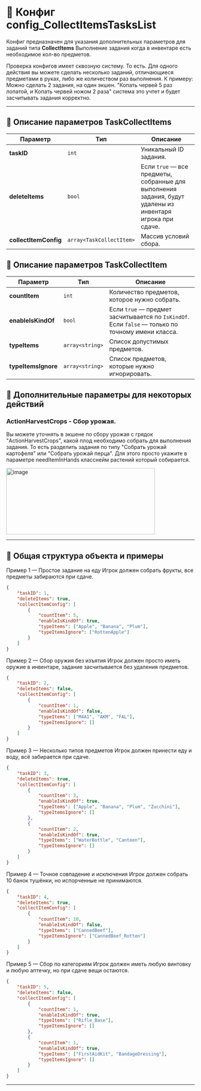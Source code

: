
# 📄 Конфиг config_CollectItemsTasksList

Конфиг предназначен для указания дополнительных параметров для заданий типа **CollectItems**
Выполнение задания когда в инвентаре есть необходимое кол-во предметов. 

Проверка конфигов имеет сквозную систему. То есть. Для одного действия вы можете сделать несколько заданий, отличающиеся предметами в руках, либо же количеством раз выполнения. К примеру: Можно сделать 2 задания, на один экшен. "Копать червей 5 раз лопатой, и Копать червей ножом 2 раза" система это учтет и будет засчитывать задания корректно.

---

## 🧩 Описание параметров TaskCollectItems

| Параметр              | Тип                      | Описание                                                                                                   |
| --------------------- | ------------------------ | ---------------------------------------------------------------------------------------------------------- |
| **taskID**            | `int`                    | Уникальный ID задания.                                                                                     |
| **deleteItems**       | `bool`                   | Если `true` — все предметы, собранные для выполнения задания, будут удалены из инвентаря игрока при сдаче. |
| **collectItemConfig** | `array<TaskCollectItem>` | Массив условий сбора.                                                                                      |

## 🧩 Описание параметров TaskCollectItem

| Параметр            | Тип             | Описание                                                                                          |
| ------------------- | --------------- | ------------------------------------------------------------------------------------------------- |
| **countItem**       | `int`           | Количество предметов, которое нужно собрать.                                                      |
| **enableIsKindOf**  | `bool`          | Если `true` — предмет засчитывается по `IsKindOf`. Если `false` — только по точному имени класса. |
| **typeItems**       | `array<string>` | Список допустимых предметов.                                                                      |
| **typeItemsIgnore** | `array<string>` | Список предметов, которые нужно игнорировать.                                                     |

## 🧩 Дополнительные параметры для некоторых действий
### ActionHarvestCrops - Сбор урожая.

Вы можете уточнять в экшене по сбору урожая с грядок "ActionHarvestCrops", какой плод необходимо собрать для выполнения задания. То есть разделить задания по типу "Собрать урожай картофеля" или "Собрать урожай перца". Для этого просто укажите в параметре needItemInHands класснейм растений который собирается. 

<img width="397" height="177" alt="image" src="https://github.com/user-attachments/assets/1490218c-d640-4416-945b-d78dbc0df536" />


---


## 🧱 Общая структура объекта и примеры

Пример 1 — Простое задание на еду
Игрок должен собрать фрукты, все предметы забираются при сдаче.

```json
{
    "taskID": 1,
    "deleteItems": true,
    "collectItemConfig": [
        {
            "countItem": 5,
            "enableIsKindOf": true,
            "typeItems": ["Apple", "Banana", "Plum"],
            "typeItemsIgnore": ["RottenApple"]
        }
    ]
}
```
Пример 2 — Сбор оружия без изъятия
Игрок должен просто иметь оружие в инвентаре, задание засчитывается без удаления предметов.

```json
{
    "taskID": 2,
    "deleteItems": false,
    "collectItemConfig": [
        {
            "countItem": 1,
            "enableIsKindOf": false,
            "typeItems": ["M4A1", "AKM", "FAL"],
            "typeItemsIgnore": []
        }
    ]
}
```
Пример 3 — Несколько типов предметов
Игрок должен принести еду и воду, всё забирается при сдаче.

```json
{
    "taskID": 3,
    "deleteItems": true,
    "collectItemConfig": [
        {
            "countItem": 3,
            "enableIsKindOf": true,
            "typeItems": ["Apple", "Banana", "Plum", "Zucchini"],
            "typeItemsIgnore": []
        },
        {
            "countItem": 2,
            "enableIsKindOf": true,
            "typeItems": ["WaterBottle", "Canteen"],
            "typeItemsIgnore": []
        }
    ]
}
```
Пример 4 — Точное совпадение и исключения
Игрок должен собрать 10 банок тушёнки, но испорченные не принимаются.

```json
{
    "taskID": 4,
    "deleteItems": true,
    "collectItemConfig": [
        {
            "countItem": 10,
            "enableIsKindOf": false,
            "typeItems": ["CannedBeef"],
            "typeItemsIgnore": ["CannedBeef_Rotten"]
        }
    ]
}
```
Пример 5 — Сбор по категориям
Игрок должен иметь любую винтовку и любую аптечку, но при сдаче вещи остаются.

```json
{
    "taskID": 5,
    "deleteItems": false,
    "collectItemConfig": [
        {
            "countItem": 1,
            "enableIsKindOf": true,
            "typeItems": ["Rifle_Base"],
            "typeItemsIgnore": []
        },
        {
            "countItem": 1,
            "enableIsKindOf": true,
            "typeItems": ["FirstAidKit", "BandageDressing"],
            "typeItemsIgnore": []
        }
    ]
}
```

---
